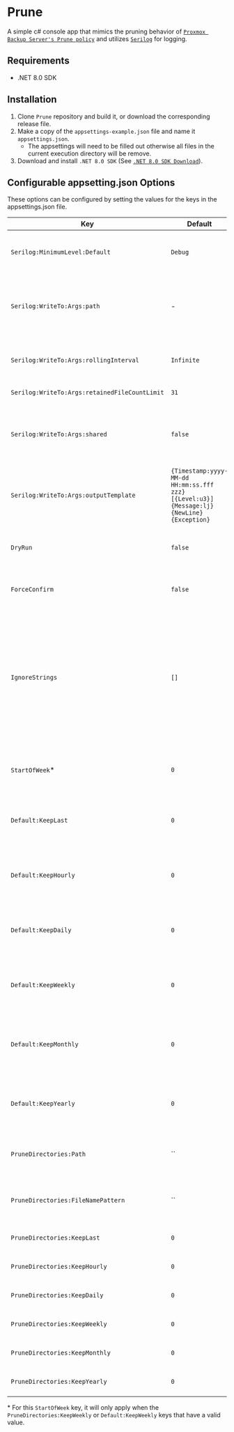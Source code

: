 # Prune

A simple c# console app that mimics the pruning behavior of [`Proxmox Backup Server's Prune policy`](https://pbs.proxmox.com/docs/prune-simulator/index.html) and utilizes [`Serilog`](https://github.com/serilog/serilog) for logging.

## Requirements
- .NET 8.0 SDK

## Installation
1. Clone `Prune` repository and build it, or download the corresponding release file.
1. Make a copy of the `appsettings-example.json` file and name it `appsettings.json`.
    - The appsettings will need to be filled out otherwise all files in the current execution directory will be remove.
1. Download and install `.NET 8.0 SDK` (See [`.NET 8.0 SDK Download`](https://dotnet.microsoft.com/en-us/download/dotnet/8.0)).

## Configurable appsetting.json Options
These options can be configured by setting the values for the keys in the appsettings.json file.

| Key  | Default | Example | Description |
| ---- | ---- | ---- | ---- |
| `Serilog:MinimumLevel:Default` | `Debug` | `Information` | The minimum log event level written to the log file. See [`Serilog Minimum Level`](https://github.com/serilog/serilog/wiki/Configuration-Basics#minimum-level). |
| `Serilog:WriteTo:Args:path` | - | `Logs/log.txt` | The file name or path to the file name. If the directories to the file names don't exist, it will be created. |
| `Serilog:WriteTo:Args:rollingInterval` | `Infinite` | `Day` | The frequency at which the log file should roll. See [`Serilog Rolling Interval`](https://github.com/serilog/serilog-sinks-file/blob/dev/src/Serilog.Sinks.File/RollingInterval.cs). |
| `Serilog:WriteTo:Args:retainedFileCountLimit` | `31` | `null` | The number of files to retain. |
| `Serilog:WriteTo:Args:shared` | `false` | `true` | By default, only one process may write to a log file at a given time. Setting this allows multi-process shared log files. |
| `Serilog:WriteTo:Args:outputTemplate` | `{Timestamp:yyyy-MM-dd HH:mm:ss.fff zzz} [{Level:u3}] {Message:lj}{NewLine}{Exception}` | `{Timestamp:yyyy-MM-dd HH:mm:ss} [{Level:u5}] {Message:lj}{NewLine}{Exception}` | The format for each log entry. See [`Serilog Formatting Output`](https://github.com/serilog/serilog/wiki/Formatting-Output). |
| `DryRun` | `false` | `true` | The application will display the action(s) without actually deleting the file(s). |
| `ForceConfirm` | `false` | `true` | The application will prompt for confirmation for deleting each file. |
| `IgnoreStrings` | `[]` | `[ "example-file.txt" ]` | The application will ignore any file(s) that contain the given string(s).  By default, the required application files (`appsettings.json`, `Bitwarden-Backup.exe`, `Bitwarden-Backup.pdb`, `bw.exe`) are autoamtically ignored. |
| `StartOfWeek`* | `0` | `2` | The day a week begins where `0` indicates `Sunday` and `6` indicates `Friday`. |
| `Default:KeepLast` | `0` | `5` | The default number of latest backups to keep if the key or invalid value is set in PruneDirectories. |
| `Default:KeepHourly` | `0` | `4` | The default number of hourly backups to keep if the key or invalid value is set in PruneDirectories. |
| `Default:KeepDaily` | `0` | `3` | The default number of daily backups to keep if the key or invalid value is set in PruneDirectories. |
| `Default:KeepWeekly` | `0` | `2` | The default number of weekly backups to keep if the key or invalid value is set in PruneDirectories. |
| `Default:KeepMonthly` | `0` | `1` | The default number of monthly backups to keep if the key or invalid value is set in PruneDirectories. |
| `Default:KeepYearly` | `0` | `0` | The default number of yearly backups to keep if the key or invalid value is set in PruneDirectories. |
| `PruneDirectories:Path` | `` | `C:\Temp` | The prune path. Empty or no value here indicates the executing directory. |
| `PruneDirectories:FileNamePattern` | `` | `^example-file[.](txt\|log)$` | The pattern a file name must match. Empty or no value here indicates to process all file(s). |
| `PruneDirectories:KeepLast` | `0` | `5` | The number of latest backups to keep. |
| `PruneDirectories:KeepHourly` | `0` | `4` | The number of hourly backups to keep. |
| `PruneDirectories:KeepDaily` | `0` | `3` | The number of daily backups to keep. |
| `PruneDirectories:KeepWeekly` | `0` | `2` | The number of weekly backups to keep. |
| `PruneDirectories:KeepMonthly` | `0` | `1` | The number of monthly backups to keep. |
| `PruneDirectories:KeepYearly` | `0` | `0` | The number of yearly backups to keep. |

\* For this `StartOfWeek` key, it will only apply when the `PruneDirectories:KeepWeekly` or `Default:KeepWeekly` keys that have a valid value.